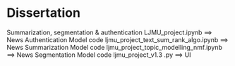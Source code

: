 # Dissertation
Summarization, segmentation & authentication 
LJMU_project.ipynb  ==> News Authentication Model code
ljmu_project_text_sum_rank_algo.ipynb ==> News Summarization Model code
ljmu_project_topic_modelling_nmf.ipynb ==> News Segmentation Model code
ljmu_project_v1.3 .py ==> UI
